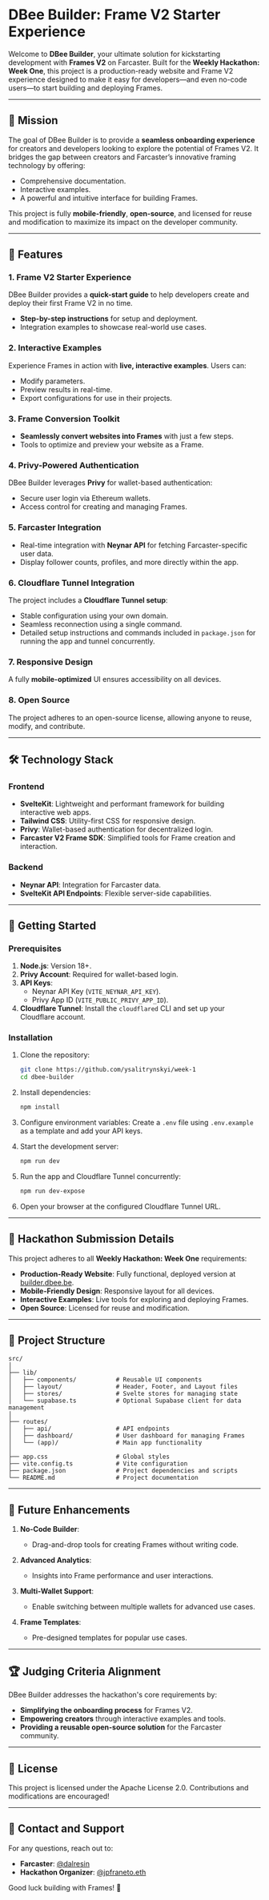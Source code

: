 # DBee Builder: Frame V2 Starter Experience

Welcome to **DBee Builder**, your ultimate solution for kickstarting development with **Frames V2** on Farcaster. Built for the **Weekly Hackathon: Week One**, this project is a production-ready website and Frame V2 experience designed to make it easy for developers—and even no-code users—to start building and deploying Frames.

---

## 🚀 Mission

The goal of DBee Builder is to provide a **seamless onboarding experience** for creators and developers looking to explore the potential of Frames V2. It bridges the gap between creators and Farcaster’s innovative framing technology by offering:

- Comprehensive documentation.
- Interactive examples.
- A powerful and intuitive interface for building Frames.

This project is fully **mobile-friendly**, **open-source**, and licensed for reuse and modification to maximize its impact on the developer community.

---

## 🎯 Features

### 1. **Frame V2 Starter Experience**
DBee Builder provides a **quick-start guide** to help developers create and deploy their first Frame V2 in no time.

- **Step-by-step instructions** for setup and deployment.
- Integration examples to showcase real-world use cases.

### 2. **Interactive Examples**
Experience Frames in action with **live, interactive examples**. Users can:
- Modify parameters.
- Preview results in real-time.
- Export configurations for use in their projects.

### 3. **Frame Conversion Toolkit**
- **Seamlessly convert websites into Frames** with just a few steps.
- Tools to optimize and preview your website as a Frame.

### 4. **Privy-Powered Authentication**
DBee Builder leverages **Privy** for wallet-based authentication:
- Secure user login via Ethereum wallets.
- Access control for creating and managing Frames.

### 5. **Farcaster Integration**
- Real-time integration with **Neynar API** for fetching Farcaster-specific user data.
- Display follower counts, profiles, and more directly within the app.

### 6. **Cloudflare Tunnel Integration**
The project includes a **Cloudflare Tunnel setup**:
- Stable configuration using your own domain.
- Seamless reconnection using a single command.
- Detailed setup instructions and commands included in `package.json` for running the app and tunnel concurrently.

### 7. **Responsive Design**
A fully **mobile-optimized** UI ensures accessibility on all devices.

### 8. **Open Source**
The project adheres to an open-source license, allowing anyone to reuse, modify, and contribute.

---

## 🛠️ Technology Stack

### Frontend
- **SvelteKit**: Lightweight and performant framework for building interactive web apps.
- **Tailwind CSS**: Utility-first CSS for responsive design.
- **Privy**: Wallet-based authentication for decentralized login.
- **Farcaster V2 Frame SDK**: Simplified tools for Frame creation and interaction.

### Backend
- **Neynar API**: Integration for Farcaster data.
- **SvelteKit API Endpoints**: Flexible server-side capabilities.

---

## 🌟 Getting Started

### Prerequisites
1. **Node.js**: Version 18+.
2. **Privy Account**: Required for wallet-based login.
3. **API Keys**:
   - Neynar API Key (`VITE_NEYNAR_API_KEY`).
   - Privy App ID (`VITE_PUBLIC_PRIVY_APP_ID`).
4. **Cloudflare Tunnel**: Install the `cloudflared` CLI and set up your Cloudflare account.

### Installation

1. Clone the repository:
   ```bash
   git clone https://github.com/ysalitrynskyi/week-1
   cd dbee-builder
   ```

2. Install dependencies:
   ```bash
   npm install
   ```

3. Configure environment variables:
   Create a `.env` file using `.env.example` as a template and add your API keys.

4. Start the development server:
   ```bash
   npm run dev
   ```

5. Run the app and Cloudflare Tunnel concurrently:
   ```bash
   npm run dev-expose
   ```

6. Open your browser at the configured Cloudflare Tunnel URL.

---

## 📝 Hackathon Submission Details

This project adheres to all **Weekly Hackathon: Week One** requirements:

- **Production-Ready Website**: Fully functional, deployed version at [builder.dbee.be](https://builder.dbee.be).
- **Mobile-Friendly Design**: Responsive layout for all devices.
- **Interactive Examples**: Live tools for exploring and deploying Frames.
- **Open Source**: Licensed for reuse and modification.

---

## 📂 Project Structure

```
src/
│
├── lib/
│   ├── components/           # Reusable UI components
│   ├── layout/               # Header, Footer, and Layout files
│   ├── stores/               # Svelte stores for managing state
│   └── supabase.ts           # Optional Supabase client for data management
│
├── routes/
│   ├── api/                  # API endpoints
│   ├── dashboard/            # User dashboard for managing Frames
│   └── (app)/                # Main app functionality
│
├── app.css                   # Global styles
├── vite.config.ts            # Vite configuration
├── package.json              # Project dependencies and scripts
└── README.md                 # Project documentation
```

---

## 🔮 Future Enhancements

1. **No-Code Builder**:
   - Drag-and-drop tools for creating Frames without writing code.

2. **Advanced Analytics**:
   - Insights into Frame performance and user interactions.

3. **Multi-Wallet Support**:
   - Enable switching between multiple wallets for advanced use cases.

4. **Frame Templates**:
   - Pre-designed templates for popular use cases.

---

## 🏆 Judging Criteria Alignment

DBee Builder addresses the hackathon's core requirements by:
- **Simplifying the onboarding process** for Frames V2.
- **Empowering creators** through interactive examples and tools.
- **Providing a reusable open-source solution** for the Farcaster community.

---

## 📜 License

This project is licensed under the Apache License 2.0. Contributions and modifications are encouraged!

---

## 💬 Contact and Support

For any questions, reach out to:
- **Farcaster**: [@dalresin](https://farcaster.com/dalresin)
- **Hackathon Organizer**: [@jpfraneto.eth](https://warpcast.com/~/inbox/create/16098?text=gm)

Good luck building with Frames! 🚀